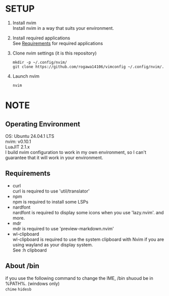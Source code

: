 # SETUP

1. Install nvim  
   Install nvim in a way that suits your environment.

2. Install required applications  
   See [Requirements](#note_requirements) for required applications

3. Clone nvim settings (it is this repository)

   ```
   mkdir -p ~/.config/nvim/
   git clone https://github.com/rogawa14106/vimconfig ~/.config/nvim/.
   ```

4. Launch nvim

   ```
   nvim
   ```

# NOTE

## Operating Environment

OS: Ubuntu 24.04.1 LTS  
nvim: v0.10.1  
LuaJIT 2.1.x  
I build nvim configuration to work in my own environment, so I can't guarantee that it will work in your environment.

<div id="note_requirements"></div>

## Requirements

- curl  
   curl is required to use 'util/translator'
- npm  
   npm is required to install some LSPs
- nardfont  
   nardfont is required to display some icons when you use 'lazy.nvim'. and more.
- mdr  
   mdr is required to use 'preview-markdown.nvim'
- wl-clipboard  
   wl-clipboard is required to use the system clipboard with Nvim if you are using wayland as your display system.  
   See :h clipboard

## About /bin

if you use the following command to change the IME, /bin shuoud be in %PATH%. (windows only)  
`chime` `hidesb`
